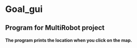 # Goal_gui

## Program for MultiRobot project  

#### The program prints the location when you click on the map.
